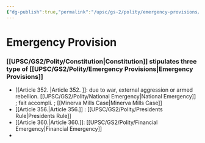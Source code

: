 ```yaml
---
{"dg-publish":true,"permalink":"/upsc/gs-2/polity/emergency-provisions/","dgHomeLink":true,"dgPassFrontmatter":false}
---
```


# Emergency Provision
### [[UPSC/GS2/Polity/Constitution|Constitution]] stipulates three type of [[UPSC/GS2/Polity/Emergency Provisions|Emergency Provisions]]
- [[Article 352. |Article 352. ]]: due to war, external aggression or armed rebellion. [[UPSC/GS2/Polity/National Emergency|National Emergency]] ; fait accompli. ; [[Minerva Mills Case|Minerva Mills Case]]
- [[Article 356.|Article 356.]] : [[UPSC/GS2/Polity/Presidents Rule|Presidents Rule]]
- [[Article 360.|Article 360.]]: [[UPSC/GS2/Polity/Financial Emergency|Financial Emergency]]
-